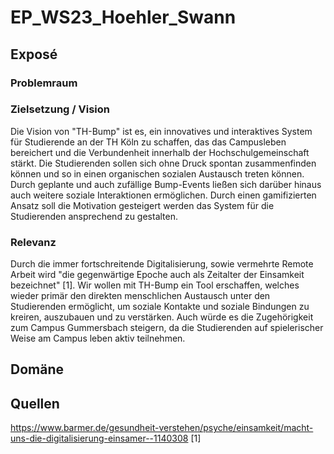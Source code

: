 # EP_WS23_Hoehler_Swann

## Exposé

### Problemraum


### Zielsetzung / Vision

Die Vision von "TH-Bump" ist es, ein innovatives und interaktives System für Studierende an der TH Köln zu schaffen, das das Campusleben bereichert und die Verbundenheit innerhalb der Hochschulgemeinschaft stärkt. Die Studierenden sollen sich ohne Druck spontan zusammenfinden können und so in einen organischen sozialen Austausch treten können. Durch geplante und auch zufällige Bump-Events ließen sich darüber hinaus auch weitere soziale Interaktionen ermöglichen. Durch einen gamifizierten Ansatz soll die Motivation gesteigert werden das System für die Studierenden ansprechend zu gestalten.

### Relevanz

Durch die immer fortschreitende Digitalisierung, sowie vermehrte Remote Arbeit wird "die gegenwärtige Epoche auch als Zeitalter der Einsamkeit bezeichnet" [1]. Wir wollen mit TH-Bump ein Tool erschaffen, welches wieder primär den direkten menschlichen Austausch unter den Studierenden ermöglicht, um soziale Kontakte und soziale Bindungen zu kreiren, auszubauen und zu verstärken. Auch würde es die Zugehörigkeit zum Campus Gummersbach steigern, da die Studierenden auf spielerischer Weise am Campus leben aktiv teilnehmen.

## Domäne


## Quellen

https://www.barmer.de/gesundheit-verstehen/psyche/einsamkeit/macht-uns-die-digitalisierung-einsamer--1140308 [1]
